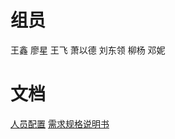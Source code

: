 # 组员
王鑫  廖星  王飞  萧以德  刘东领  柳杨  邓妮

# 文档
[人员配置](https://github.com/whutzy120102/Rich_02/wiki/%E4%BA%BA%E5%91%98%E9%85%8D%E7%BD%AE)
[需求规格说明书](https://github.com/whutzy120102/Rich_02/wiki/%E9%9C%80%E6%B1%82%E8%A7%84%E6%A0%BC%E8%AF%B4%E6%98%8E%E4%B9%A6)
